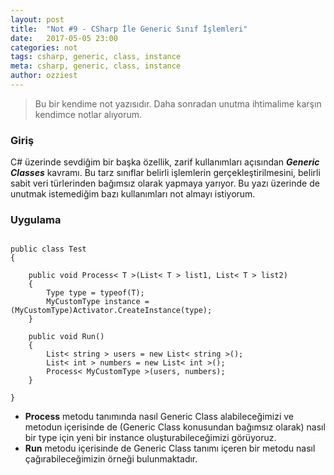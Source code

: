 ```yaml
---
layout: post
title:  "Not #9 - CSharp İle Generic Sınıf İşlemleri"
date:   2017-05-05 23:00
categories: not
tags: csharp, generic, class, instance
meta: csharp, generic, class, instance
author: ozziest
---
```


> Bu bir kendime not yazısıdır. Daha sonradan unutma ihtimalime karşın kendimce notlar alıyorum.

### Giriş

C# üzerinde sevdiğim bir başka özellik, zarif kullanımları açısından ***Generic Classes*** kavramı. Bu tarz sınıflar belirli işlemlerin gerçekleştirilmesini, belirli sabit veri türlerinden bağımsız olarak yapmaya yarıyor. Bu yazı üzerinde de unutmak istemediğim bazı kullanımları not almayı istiyorum.

### Uygulama

<pre><code class="language-csharp">
public class Test 
{

    public void Process< T >(List< T > list1, List< T > list2)
    {
        Type type = typeof(T);
        MyCustomType instance = (MyCustomType)Activator.CreateInstance(type);        
    }

    public void Run()
    {
        List< string > users = new List< string >();
        List< int > numbers = new List< int >();
        Process< MyCustomType >(users, numbers);
    }

}
</code></pre>

- **Process** metodu tanımında nasıl Generic Class alabileceğimizi ve metodun içerisinde de (Generic Class konusundan bağımsız olarak) nasıl bir type için yeni bir instance oluşturabileceğimizi görüyoruz.
- **Run** metodu içerisinde de Generic Class tanımı içeren bir metodu nasıl çağırabileceğimizin örneği bulunmaktadır.